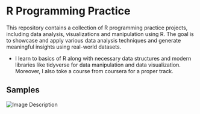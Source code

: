 # R Programming Practice

This repository contains a collection of R programming practice projects, including data analysis, visualizations and manipulation using R. The goal is to showcase and apply various data analysis techniques and generate meaningful insights using real-world datasets.

 - I learn to basics of R along with necessary data structures and modern libraries like tidyverse for data manipulation and data visualization. Moreover, I also toke a course from coursera for a proper track.

## Samples

![Image Description](./Samples/hospital_ranking_example.png)
